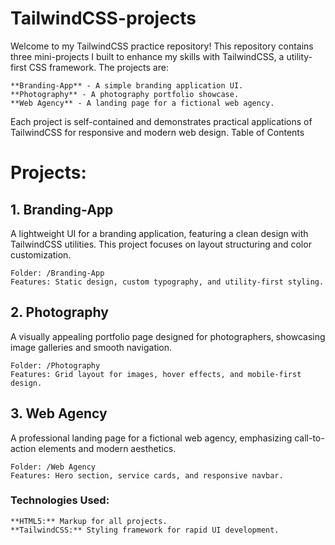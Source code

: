 # TailwindCSS-projects

Welcome to my TailwindCSS practice repository! This repository contains three mini-projects I built to enhance my skills with TailwindCSS, a utility-first CSS framework. The projects are:

    **Branding-App** - A simple branding application UI.
    **Photography** - A photography portfolio showcase.
    **Web Agency** - A landing page for a fictional web agency.

Each project is self-contained and demonstrates practical applications of TailwindCSS for responsive and modern web design.
Table of Contents

# Projects:

## 1. Branding-App

A lightweight UI for a branding application, featuring a clean design with TailwindCSS utilities. This project focuses on layout structuring and color customization.

    Folder: /Branding-App
    Features: Static design, custom typography, and utility-first styling.

## 2. Photography

A visually appealing portfolio page designed for photographers, showcasing image galleries and smooth navigation.

    Folder: /Photography
    Features: Grid layout for images, hover effects, and mobile-first design.

## 3. Web Agency

A professional landing page for a fictional web agency, emphasizing call-to-action elements and modern aesthetics.

    Folder: /Web Agency
    Features: Hero section, service cards, and responsive navbar.

### Technologies Used:

    **HTML5:** Markup for all projects.
    **TailwindCSS:** Styling framework for rapid UI development.
